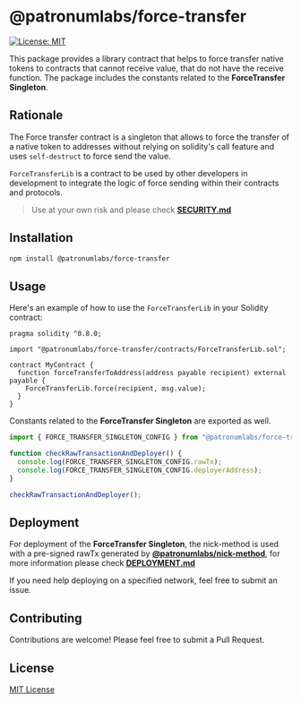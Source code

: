 # @patronumlabs/force-transfer

[![License: MIT](https://img.shields.io/badge/License-MIT-blue.svg)](https://opensource.org/license/mit)

This package provides a library contract that helps to force transfer native tokens to contracts that cannot receive value, that do not have the receive function. The package includes the constants related to the **ForceTransfer Singleton**.

## Rationale

The Force transfer contract is a singleton that allows to force the transfer of a native token to addresses without relying on solidity's call feature and uses `self-destruct` to force send the value.

`ForceTransferLib` is a contract to be used by other developers in development to integrate the logic of force sending within their contracts and protocols.

> Use at your own risk and please check **[SECURITY.md](./SECURITY.md)**

## Installation

```bash
npm install @patronumlabs/force-transfer
```

## Usage

Here's an example of how to use the `ForceTransferLib` in your Solidity contract:

```solidity
pragma solidity ^0.8.0;

import "@patronumlabs/force-transfer/contracts/ForceTransferLib.sol";

contract MyContract {
  function forceTransferToAddress(address payable recipient) external payable {
    ForceTransferLib.force(recipient, msg.value);
  }
}
```

Constants related to the **ForceTransfer Singleton** are exported as well.

```javascript
import { FORCE_TRANSFER_SINGLETON_CONFIG } from "@patronumlabs/force-transfer/constants.js";

function checkRawTransactionAndDeployer() {
  console.log(FORCE_TRANSFER_SINGLETON_CONFIG.rawTx);
  console.log(FORCE_TRANSFER_SINGLETON_CONFIG.deployerAddress);
}

checkRawTransactionAndDeployer();
```

## Deployment

For deployment of the **ForceTransfer Singleton**, the nick-method is used with a pre-signed rawTx generated by **[@patronumlabs/nick-method](https://github.com/Patronum-Labs/nick-method/tree/main)**, for more information please check **[DEPLOYMENT.md](DEPLOYMENT.md)**

If you need help deploying on a specified network, feel free to submit an issue.

## Contributing

Contributions are welcome! Please feel free to submit a Pull Request.

## License

[MIT License](LICENSE)
